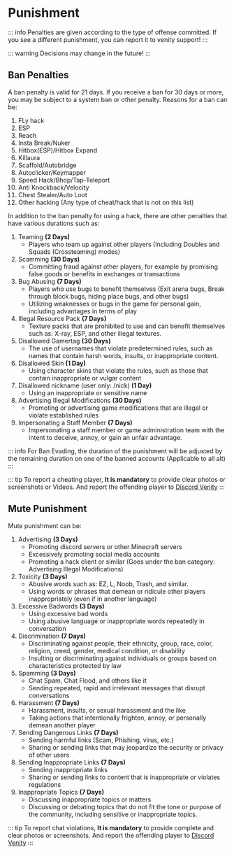 # Punishment

::: info
Penalties are given according to the type of offense committed. If you see a different punishment, you can report it to venity support!
:::

::: warning
Decisions may change in the future!
:::

## Ban Penalties

A ban penalty is valid for 21 days. If you receive a ban for 30 days or more, you may be subject to a system ban or other penalty. Reasons for a ban can be:

1. FLy hack
2. ESP
3. Reach
4. Insta Break/Nuker
5. Hitbox(ESP)/Hitbox Expand
6. Killaura
7. Scaffold/Autobridge
8. Autoclicker/Keymapper
9. Speed Hack/Bhop/Tap-Teleport
10. Anti Knockback/Velocity
11. Chest Stealer/Auto Loot
12. Other hacking (Any type of cheat/hack that is not on this list)

In addition to the ban penalty for using a hack, there are other penalties that have various durations such as:

1. Teaming **(2 Days)**
    - Players who team up against other players (Including Doubles and Squads (Crossteaming) modes)
2. Scamming **(30 Days)**
    - Committing fraud against other players, for example by promising false goods or benefits in exchanges or transactions
3. Bug Abusing **(7 Days)**
    - Players who use bugs to benefit themselves (Exit arena bugs, Break through block bugs, hiding place bugs, and other bugs)
    - Utilizing weaknesses or bugs in the game for personal gain, including advantages in terms of play
4. Illegal Resource Pack **(7 Days)**
    - Texture packs that are prohibited to use and can benefit themselves such as: X-ray, ESP, and other illegal textures.
5. Disallowed Gamertag **(30 Days)**
    - The use of usernames that violate predetermined rules, such as names that contain harsh words, insults, or inappropriate content.
6. Disallowed Skin **(1 Day)**
    - Using character skins that violate the rules, such as those that contain inappropriate or vulgar content
7. Disallowed nickname (user only: /nick) **(1 Day)**
    - Using an inappropriate or sensitive name
8. Advertising Illegal Modifications **(30 Days)**
    - Promoting or advertising game modifications that are illegal or violate established rules
9. Impersonating a Staff Member **(7 Days)**
    - Impersonating a staff member or game administration team with the intent to deceive, annoy, or gain an unfair advantage.

::: info
For Ban Evading, the duration of the punishment will be adjusted by the remaining duration on one of the banned accounts (Applicable to all alt)
:::

::: tip
To report a cheating player, **It is mandatory** to provide clear photos or screenshots or Videos. And report the offending player to [Discord Venity](https://venitymc.com/discord)
:::

## Mute Punishment

Mute punishment can be:

1. Advertising **(3 Days)**
    - Promoting discord servers or other Minecraft servers
    - Excessively promoting social media accounts
    - Promoting a hack client or similar (Goes under the ban category: Advertising Illegal Modifications)
2. Toxicity **(3 Days)**
    - Abusive words such as: EZ, L, Noob, Trash, and similar.
    - Using words or phrases that demean or ridicule other players inappropriately (even if in another language)
3. Excessive Badwords **(3 Days)**
    - Using excessive bad words
    - Using abusive language or inappropriate words repeatedly in conversation
4. Discrimination **(7 Days)**
    - Discriminating against people, their ethnicity, group, race, color, religion, creed, gender, medical condition, or disability
    - Insulting or discriminating against individuals or groups based on characteristics protected by law
5. Spamming **(3 Days)**
    - Chat Spam, Chat Flood, and others like it
    - Sending repeated, rapid and irrelevant messages that disrupt conversations
6. Harassment **(7 Days)**
    - Harassment, insults, or sexual harassment and the like
    - Taking actions that intentionally frighten, annoy, or personally demean another player
7. Sending Dangerous Links **(7 Days)**
    - Sending harmful links (Scam, Phishing, virus, etc.)
    - Sharing or sending links that may jeopardize the security or privacy of other users
8. Sending Inappropriate Links **(7 Days)**
    - Sending inappropriate links
    - Sharing or sending links to content that is inappropriate or violates regulations
9. Inappropriate Topics **(7 Days)**
    - Discussing inappropriate topics or matters
    - Discussing or debating topics that do not fit the tone or purpose of the community, including sensitive or inappropriate topics.

::: tip
To report chat violations, **It is mandatory** to provide complete and clear photos or screenshots. And report the offending player to [Discord Venity](https://venitymc.com/discord)
:::